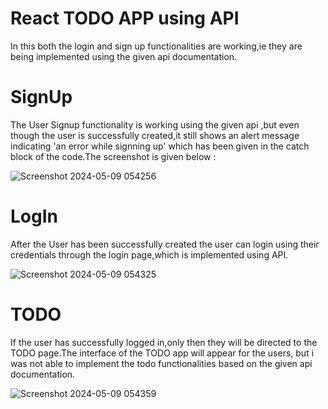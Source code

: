 # React TODO APP using API 

In this both the login and sign up functionalities are working,ie they are  being implemented using the given api documentation.

# SignUp

The User Signup functionality is working using the given api ,but even though the user is successfully created,it still shows an alert message indicating 'an error while signning up' which has been given in the catch block of the code.The screenshot is given below :

![Screenshot 2024-05-09 054256](https://github.com/athul-2003/Mulearn-Frontend-Task2/assets/128019369/14a286e6-b33e-443a-9bb7-6975c8165c94)

# LogIn

After the User has been successfully created the user can login using their credentials through the login page,which is implemented using API.

![Screenshot 2024-05-09 054325](https://github.com/athul-2003/Mulearn-Frontend-Task2/assets/128019369/4e4ec9db-e192-450c-bcc2-42eb1403d732)

# TODO 

If the user has successfully logged in,only then they will be directed to the TODO page.The interface of the TODO app will appear for the users, but i was not able to implement the todo functionalities based on the given api documentation.

![Screenshot 2024-05-09 054359](https://github.com/athul-2003/Mulearn-Frontend-Task2/assets/128019369/01758023-2afb-4bcf-a71b-df213922e3de)







